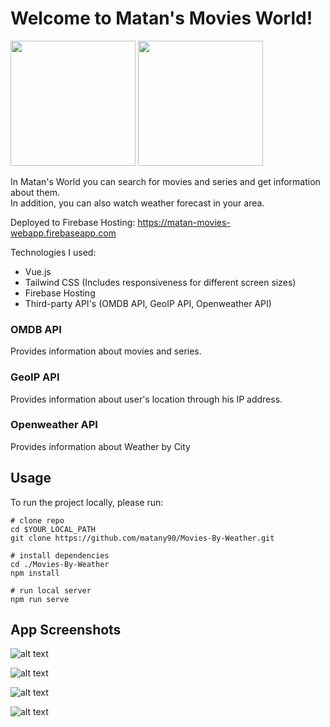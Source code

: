 # Welcome to Matan's Movies World!

<p float="left">
  <img src="https://imgur.com/tQSs7kp.png" width="200">
  <img src="https://image.flaticon.com/icons/png/512/3439/3439699.png" width="200">
</p>

In Matan's World you can search for movies and series and get information about them. <br />
In addition, you can also watch weather forecast in your area.

Deployed to Firebase Hosting:
https://matan-movies-webapp.firebaseapp.com

Technologies I used:
- Vue.js
- Tailwind CSS (Includes responsiveness for different screen sizes)
- Firebase Hosting
- Third-party API's (OMDB API, GeoIP API, Openweather API)

### OMDB API
Provides information about movies and series.

### GeoIP API
Provides information about user's location through his IP address.

### Openweather API
Provides information about Weather by City

## Usage
To run the project locally, please run:

```shell
# clone repo
cd $YOUR_LOCAL_PATH
git clone https://github.com/matany90/Movies-By-Weather.git

# install dependencies
cd ./Movies-By-Weather
npm install

# run local server
npm run serve
```

## App Screenshots
![alt text](https://imgur.com/eEDc1Yr.png)

![alt text](https://imgur.com/18SjgWN.png)

![alt text](https://imgur.com/HQlfjAt.png)

![alt text](https://imgur.com/lNEML3l.png)



